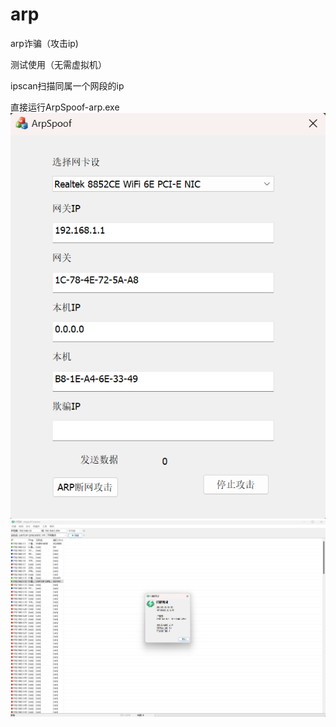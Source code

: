 # arp
arp诈骗（攻击ip)

测试使用（无需虚拟机）

ipscan扫描同属一个网段的ip

直接运行ArpSpoof-arp.exe
![](images/arp.png)
![](images/ipscan.png)
